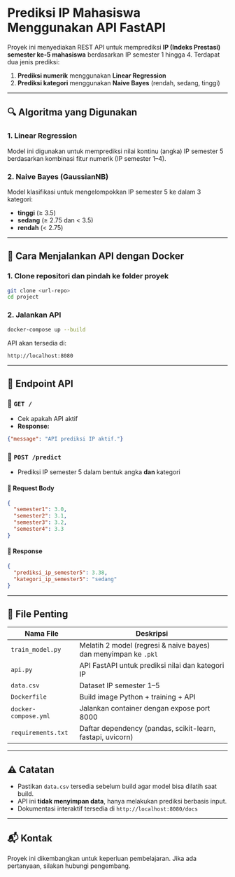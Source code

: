 # Prediksi IP Mahasiswa Menggunakan API FastAPI

Proyek ini menyediakan REST API untuk memprediksi **IP (Indeks Prestasi) semester ke-5 mahasiswa** berdasarkan IP semester 1 hingga 4. Terdapat dua jenis prediksi:

1. **Prediksi numerik** menggunakan **Linear Regression**
2. **Prediksi kategori** menggunakan **Naive Bayes** (rendah, sedang, tinggi)

---

## 🔍 Algoritma yang Digunakan

### 1. Linear Regression

Model ini digunakan untuk memprediksi nilai kontinu (angka) IP semester 5 berdasarkan kombinasi fitur numerik (IP semester 1–4).

### 2. Naive Bayes (GaussianNB)

Model klasifikasi untuk mengelompokkan IP semester 5 ke dalam 3 kategori:

- **tinggi** (≥ 3.5)
- **sedang** (≥ 2.75 dan < 3.5)
- **rendah** (< 2.75)

---

## 🚀 Cara Menjalankan API dengan Docker

### 1. Clone repositori dan pindah ke folder proyek

```bash
git clone <url-repo>
cd project
```

### 2. Jalankan API

```bash
docker-compose up --build
```

API akan tersedia di:

```
http://localhost:8080
```

---

## 📡 Endpoint API

### 🔹 `GET /`

- Cek apakah API aktif
- **Response:**

```json
{"message": "API prediksi IP aktif."}
```

### 🔹 `POST /predict`

- Prediksi IP semester 5 dalam bentuk angka **dan** kategori

#### 🔸 Request Body

```json
{
  "semester1": 3.0,
  "semester2": 3.1,
  "semester3": 3.2,
  "semester4": 3.3
}
```

#### 🔸 Response

```json
{
  "prediksi_ip_semester5": 3.38,
  "kategori_ip_semester5": "sedang"
}
```

---

## 📁 File Penting

| Nama File            | Deskripsi                                                       |
| -------------------- | --------------------------------------------------------------- |
| `train_model.py`     | Melatih 2 model (regresi & naive bayes) dan menyimpan ke `.pkl` |
| `api.py`             | API FastAPI untuk prediksi nilai dan kategori IP                |
| `data.csv`           | Dataset IP semester 1–5                                         |
| `Dockerfile`         | Build image Python + training + API                             |
| `docker-compose.yml` | Jalankan container dengan expose port 8000                      |
| `requirements.txt`   | Daftar dependency (pandas, scikit-learn, fastapi, uvicorn)      |

---

## ⚠️ Catatan

- Pastikan `data.csv` tersedia sebelum build agar model bisa dilatih saat build.
- API ini **tidak menyimpan data**, hanya melakukan prediksi berbasis input.
- Dokumentasi interaktif tersedia di `http://localhost:8080/docs`

---

## 📬 Kontak

Proyek ini dikembangkan untuk keperluan pembelajaran. Jika ada pertanyaan, silakan hubungi pengembang.


